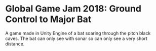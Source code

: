 # Global Game Jam 2018: Ground Control to Major Bat

A game made in Unity Engine of a bat soaring through the pitch black caves. The bat can only see with sonar so can only see a very short distance. 
